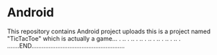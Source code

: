 # Android
This repository contains Android project uploads
this is a project named "TicTacToe" which is actually a game...
.
..
.
..
.
..
.
..
.
..
.
..
.
..
.
.......END......................................................
